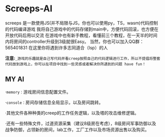 # Screeps-AI
screeps 是一款使用JS(并不局限与JS，你也可以使用py，TS，wasm)代码控制的代码编译游戏 我将自己游戏中的代码存储到main中，方便代码回滚，也方便在开放代码后用以交流 在游戏中也有新手教程，看懂前三个教程，在一天半的时间内将房间的controller升级到3级就很Easy。 当然，你也可以加入QQ群：565401831 在这里你将遇到许多志同道合（lsp）的人

**注意:**`_游戏的乐趣就是自己写代码并看creep按照自己的代码逻辑进行工作，所以不提倡将整套代码放到游戏上，你可以在项目中找到一些灵感或者解决你所遇到的问题 have fun！`

## MY AI
   ·`memory：`游戏房间信息配置文件。
   
   ·`console：`房间存储信息全局显示，以及房间跳转。
   
   ·其他文件各种种类的creep的工作任务逻辑，以及塔的攻击维修逻辑。
   
   ·还有一些特殊文件，过道资源采集（建议8级房在考虑），8级房间军事防御以及战争防御，占领新的房间，lab工作，工厂工作以及市场资源出售以及购买。
